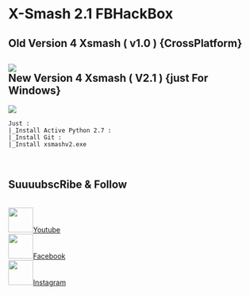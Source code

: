 # X-Smash 2.1 FBHackBox

**Old Version 4 Xsmash ( v1.0 ) {CrossPlatform}**
----
<img src="https://raw.githubusercontent.com/m4rktn/xsmash/master/screen.png" href="https://github.com/m4rktn/xsmash"><br>
**New Version 4 Xsmash ( V2.1 ) {just For Windows}**
----

<img src="https://raw.githubusercontent.com/m4rktn/xsmash2/master/screen.png"><br>
```
Just : 
|_Install Active Python 2.7 : 
|_Install Git :
|_Install xsmashv2.exe
```
<br>

**SuuuubscRibe & Follow**
---
<br>
<img src="http://www.iconarchive.com/download/i98467/dakirby309/simply-styled/YouTube.ico" height ="50" weigh ="40" ><a href="https://www.youtube.com/c/M4rkWalker">Youtube</a>
<br>
<img src="https://cdn1.iconfinder.com/data/icons/social-media-set-for-free/32/facebook-512.png" height ="50" weigh ="40" ><a href="https://www.facebook.com/offciel.zack">Facebook</a>
<br>
<img src="https://upload.wikimedia.org/wikipedia/commons/3/3e/Instagram_simple_icon.svg" height ="50" weigh ="40" ><a href="https://www.instagram.com/pip3.py">Instagram<br></a>

